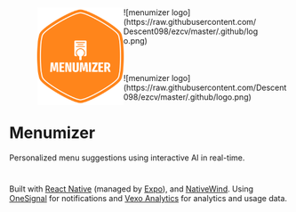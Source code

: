 <div align="left" style="margin: 50px">
  <img align="left" height="175" src="assets/menumizer_logo.png" alt="menumizer logi" style="float: left;"/>
    ![menumizer logo](https://raw.githubusercontent.com/Descent098/ezcv/master/.github/logo.png)
</div>
    ![menumizer logo](https://raw.githubusercontent.com/Descent098/ezcv/master/.github/logo.png)

# Menumizer
Personalized menu suggestions using interactive AI in real-time.
<div class="clear"></div>

#
Built with <a href="https://reactnative.dev/" target="_blank">React Native</a> (managed by <a href="https://expo.dev/" target="_blank">Expo</a>), and <a href="https://www.nativewind.dev/" target="_blank">NativeWind</a>. Using <a href="https://onesignal.com/" target="_blank">OneSignal</a> for notifications and <a href="https://vexo.co/" target="_blank">Vexo Analytics</a> for analytics and usage data.
#
